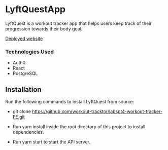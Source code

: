 # LyftQuestApp

LyftQuest is a workout tracker app that helps users keep track of their progression towards their body goal.

[Deployed website](https://compassionate-kalam-d8e461.netlify.com)

### Technologies Used
- Auth0
- React 
- PostgreSQL

## Installation

Run the following commands to install LyftQuest from source:

+ git clone https://github.com/workout-tracktor/labspt4-workout-tracker-FE.git

+ Run yarn install inside the root directory of this project to install dependencies.

+ Run yarn start to start the API server.

